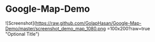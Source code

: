 # Google-Map-Demo

![Screenshot](https://raw.github.com/GolapHasan/Google-Map-Demo/master/screenshot_demo_map_1080.png =100x200?raw=true "Optional Title")
